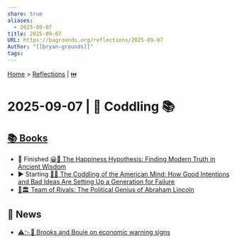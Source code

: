 ```yaml
---
share: true
aliases:
  - 2025-09-07
title: 2025-09-07
URL: https://bagrounds.org/reflections/2025-09-07
Author: "[[bryan-grounds]]"
tags:
---
```

[Home](../index.md) > [Reflections](./index.md) | [⏮️](./2025-09-06.md)  
# 2025-09-07 | 🍼 Coddling 📚  
## [📚 Books](../books/index.md)  
- 🏁 Finished [😀📜 The Happiness Hypothesis: Finding Modern Truth in Ancient Wisdom](../books/the-happiness-hypothesis-finding-modern-truth-in-ancient-wisdom.md)  
- ▶️ Starting [🤕👶 The Coddling of the American Mind: How Good Intentions and Bad Ideas Are Setting Up a Generation for Failure](../books/the-coddling-of-the-american-mind-how-good-intentions-and-bad-ideas-are-setting-up-a-generation-for-failure.md)  
- [🤝🏛️ Team of Rivals: The Political Genius of Abraham Lincoln](../books/team-of-rivals-the-political-genius-of-abraham-lincoln.md)  
  
## 📰 News  
- [⚠️📉😬 Brooks and Bouie on economic warning signs](../videos/brooks-and-bouie-on-economic-warning-signs.md)